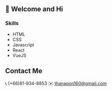 ## 👋 Welcome and Hi

### Skills
- HTML
- CSS
- Javascript
- React
- VueJS

## Contact Me
:telephone_receiver: (+66)81-934-8853
:envelope: thanapon160@gmail.com

<!--
**thanapon160/thanapon160** is a ✨ _special_ ✨ repository because its `README.md` (this file) appears on your GitHub profile.

Here are some ideas to get you started:

- 🔭 I’m currently working on ...
- 🌱 I’m currently learning ...
- 👯 I’m looking to collaborate on ...
- 🤔 I’m looking for help with ...
- 💬 Ask me about ...
- 📫 How to reach me: ...
- 😄 Pronouns: ...
- ⚡ Fun fact: ...
-->
